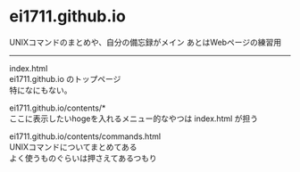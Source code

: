 # ei1711.github.io
UNIXコマンドのまとめや、自分の備忘録がメイン
あとはWebページの練習用
***
index.html  
ei1711.github.io のトップページ  
特になにもない。

ei1711.github.io/contents/*  
ここに表示したいhogeを入れるメニュー的なやつは index.html が担う  

ei1711.github.io/contents/commands.html  
UNIXコマンドについてまとめてある  
よく使うものぐらいは押さえてあるつもり
